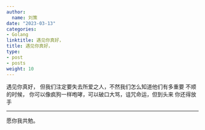 ```yaml
---
author:
  name: 刘策
date: "2023-03-13"
categories:
- Golang
linktitle: 遇见你真好，
title: 遇见你真好，
type:
- post
- posts
weight: 10
---
```


遇见你真好，
但我们注定要失去所爱之人，不然我们怎么知道他们有多重要
不顺的时候，
你可以像疯狗一样咆哮，可以破口大骂，诅咒命运，但到头来
你还得放手

-----

愿你我共勉。